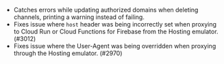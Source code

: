 - Catches errors while updating authorized domains when deleting channels, printing a warning instead of failing.
- Fixes issue where `host` header was being incorrectly set when proxying to Cloud Run or Cloud Functions for Firebase from the Hosting emulator. (#3012)
- Fixes issue where the User-Agent was being overridden when proxying through the Hosting emulator. (#2970)
